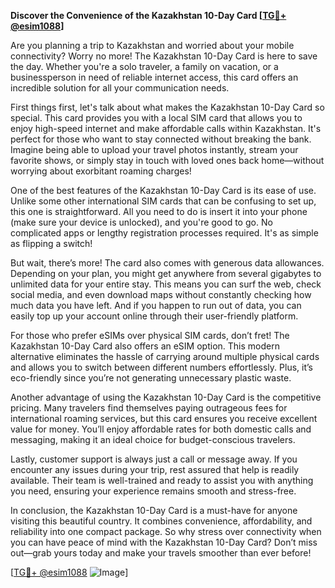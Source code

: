**Discover the Convenience of the Kazakhstan 10-Day Card [[TG💪+ @esim1088](https://t.me/s/esim1088)]**

Are you planning a trip to Kazakhstan and worried about your mobile connectivity? Worry no more! The Kazakhstan 10-Day Card is here to save the day. Whether you're a solo traveler, a family on vacation, or a businessperson in need of reliable internet access, this card offers an incredible solution for all your communication needs.

First things first, let's talk about what makes the Kazakhstan 10-Day Card so special. This card provides you with a local SIM card that allows you to enjoy high-speed internet and make affordable calls within Kazakhstan. It's perfect for those who want to stay connected without breaking the bank. Imagine being able to upload your travel photos instantly, stream your favorite shows, or simply stay in touch with loved ones back home—without worrying about exorbitant roaming charges!

One of the best features of the Kazakhstan 10-Day Card is its ease of use. Unlike some other international SIM cards that can be confusing to set up, this one is straightforward. All you need to do is insert it into your phone (make sure your device is unlocked), and you're good to go. No complicated apps or lengthy registration processes required. It's as simple as flipping a switch!

But wait, there’s more! The card also comes with generous data allowances. Depending on your plan, you might get anywhere from several gigabytes to unlimited data for your entire stay. This means you can surf the web, check social media, and even download maps without constantly checking how much data you have left. And if you happen to run out of data, you can easily top up your account online through their user-friendly platform.

For those who prefer eSIMs over physical SIM cards, don’t fret! The Kazakhstan 10-Day Card also offers an eSIM option. This modern alternative eliminates the hassle of carrying around multiple physical cards and allows you to switch between different numbers effortlessly. Plus, it’s eco-friendly since you’re not generating unnecessary plastic waste.

Another advantage of using the Kazakhstan 10-Day Card is the competitive pricing. Many travelers find themselves paying outrageous fees for international roaming services, but this card ensures you receive excellent value for money. You’ll enjoy affordable rates for both domestic calls and messaging, making it an ideal choice for budget-conscious travelers.

Lastly, customer support is always just a call or message away. If you encounter any issues during your trip, rest assured that help is readily available. Their team is well-trained and ready to assist you with anything you need, ensuring your experience remains smooth and stress-free.

In conclusion, the Kazakhstan 10-Day Card is a must-have for anyone visiting this beautiful country. It combines convenience, affordability, and reliability into one compact package. So why stress over connectivity when you can have peace of mind with the Kazakhstan 10-Day Card? Don’t miss out—grab yours today and make your travels smoother than ever before! 

[[TG💪+ @esim1088](https://t.me/s/esim1088) ![Image](https://i.postimg.cc/Y0z9fWf4/image.png)]